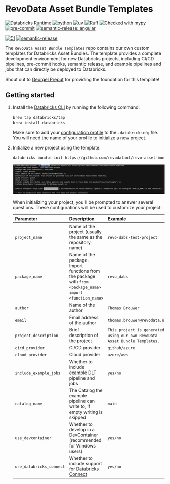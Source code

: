 # RevoData Asset Bundle Templates

![Databricks Runtime](https://img.shields.io/badge/Databricks%20Runtime-15.4--LTS-%231B3139)
[![python](https://img.shields.io/badge/python-3.11-g)](https://www.python.org)
[![uv](https://img.shields.io/endpoint?url=https://raw.githubusercontent.com/astral-sh/uv/main/assets/badge/v0.json)](https://github.com/astral-sh/uv)
[![Ruff](https://img.shields.io/endpoint?url=https://raw.githubusercontent.com/astral-sh/ruff/main/assets/badge/v2.json)](https://github.com/astral-sh/ruff)
[![Checked with mypy](http://www.mypy-lang.org/static/mypy_badge.svg)](http://mypy-lang.org/)
[![pre-commit](https://img.shields.io/badge/pre--commit-enabled-brightgreen?logo=pre-commit&logoColor=white)](https://github.com/pre-commit/pre-commit)
[![semantic-release: angular](https://img.shields.io/badge/semantic--release-angular-e10079?logo=semantic-release)](https://github.com/semantic-release/semantic-release)

[![CI](https://github.com/revodatanl/revo-asset-bundle-templates/actions/workflows/ci-dabs.yml/badge.svg)](https://github.com/revodatanl/revo-asset-bundle-templates/actions/workflows/ci-dabs.yml)
[![semantic-release](https://github.com/revodatanl/revo-asset-bundle-templates/actions/workflows/semantic-release.yml/badge.svg)](https://github.com/revodatanl/revo-asset-bundle-templates/actions/workflows/semantic-release.yml)

The `RevoData Asset Bundle Templates` repo contains our own custom templates for Databricks Asset Bundles. The template provides a complete development environment for new Databricks projects, including CI/CD pipelines, pre-commit hooks, semantic release, and example pipelines and jobs that can directly be deployed to Databricks.

Shout out to [Georgel Preput](https://github.com/GeorgelPreput) for providing the foundation for this template!

## Getting started

1. Install the [Databricks CLI](https://docs.databricks.com/en/dev-tools/cli/index.html) by running the following command:

    ```bash
    brew tap databricks/tap
    brew install databricks
    ```

    Make sure to add your [configuration profile](https://docs.databricks.com/en/dev-tools/cli/profiles.html) to the `.databrickscfg` file. You will need the name of your profile to initialize a new project.

2. Initialize a new project using the template:

    ```bash
    databricks bundle init https://github.com/revodatanl/revo-asset-bundle-templates
    ```

    ![bundle-init](images/bundle-init.png)

    When initializing your project, you'll be prompted to answer several questions. These configurations will be used to customize your project:

    | Parameter | Description | Example |
    |-----------|-------------|---------------------|
    | `project_name` | Name of the project (usually the same as the repository name) | `revo-dabs-test-project` |
    | `package_name` | Name of the package. Import functions from the package with `from <package_name> import <function_name>` | `revo_dabs` |
    | `author` | Name of the author | `Thomas Brouwer` |
    | `email` | Email address of the author | `thomas.brouwer@revodata.nl` |
    | `project_description` | Brief description of the project | `This project is generated using our own RevoData Asset Bundle Templates.` |
    | `cicd_provider` | CI/CD provider | `github/azure` |
    | `cloud_provider` | Cloud provider | `azure/aws` |
    | `include_example_jobs` | Whether to include example DLT pipeline and jobs | `yes/no` |
    | `catalog_name` | The Catalog the example pipeline can write to, if empty writing is skipped  | `main` |
    | `use_devcontainer` | Whether to develop in a DevContainer (recommended for Windows users) | `yes/no` |
    | `use_databricks_connect` | Whether to include support for [Databricks Connect](https://docs.databricks.com/aws/en/dev-tools/databricks-connect/) | `yes/no` |
